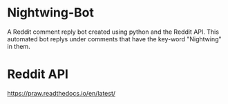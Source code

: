 # Nightwing-Bot
A Reddit comment reply bot created using python and the Reddit API. This automated bot replys under comments that have the key-word "Nightwing" in them.

# Reddit API
https://praw.readthedocs.io/en/latest/
